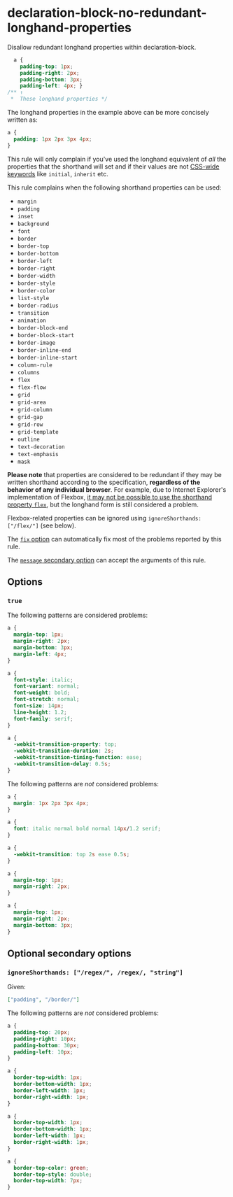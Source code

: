 # declaration-block-no-redundant-longhand-properties

Disallow redundant longhand properties within declaration-block.

<!-- prettier-ignore -->
```css
  a {
    padding-top: 1px;
    padding-right: 2px;
    padding-bottom: 3px;
    padding-left: 4px; }
/** ↑
 *  These longhand properties */
```

The longhand properties in the example above can be more concisely written as:

<!-- prettier-ignore -->
```css
a {
  padding: 1px 2px 3px 4px;
}
```

This rule will only complain if you've used the longhand equivalent of _all_ the properties that the shorthand will set and if their values are not [CSS-wide keywords](https://www.w3.org/TR/css-values/#common-keywords) like `initial`, `inherit` etc.

This rule complains when the following shorthand properties can be used:

- `margin`
- `padding`
- `inset`
- `background`
- `font`
- `border`
- `border-top`
- `border-bottom`
- `border-left`
- `border-right`
- `border-width`
- `border-style`
- `border-color`
- `list-style`
- `border-radius`
- `transition`
- `animation`
- `border-block-end`
- `border-block-start`
- `border-image`
- `border-inline-end`
- `border-inline-start`
- `column-rule`
- `columns`
- `flex`
- `flex-flow`
- `grid`
- `grid-area`
- `grid-column`
- `grid-gap`
- `grid-row`
- `grid-template`
- `outline`
- `text-decoration`
- `text-emphasis`
- `mask`

**Please note** that properties are considered to be redundant if they may be written shorthand according to the specification, **regardless of the behavior of any individual browser**. For example, due to Internet Explorer's implementation of Flexbox, [it may not be possible to use the shorthand property `flex`](https://github.com/philipwalton/flexbugs#flexbug-8), but the longhand form is still considered a problem.

Flexbox-related properties can be ignored using `ignoreShorthands: ["/flex/"]` (see below).

The [`fix` option](https://github.com/stylelint/stylelint/tree/15.9.0/docs/user-guide/options.md#fix) can automatically fix most of the problems reported by this rule.

The [`message` secondary option](https://github.com/stylelint/stylelint/tree/15.9.0/docs/user-guide/configure.md#message) can accept the arguments of this rule.

## Options

### `true`

The following patterns are considered problems:

<!-- prettier-ignore -->
```css
a {
  margin-top: 1px;
  margin-right: 2px;
  margin-bottom: 3px;
  margin-left: 4px;
}
```

<!-- prettier-ignore -->
```css
a {
  font-style: italic;
  font-variant: normal;
  font-weight: bold;
  font-stretch: normal;
  font-size: 14px;
  line-height: 1.2;
  font-family: serif;
}
```

<!-- prettier-ignore -->
```css
a {
  -webkit-transition-property: top;
  -webkit-transition-duration: 2s;
  -webkit-transition-timing-function: ease;
  -webkit-transition-delay: 0.5s;
}
```

The following patterns are _not_ considered problems:

<!-- prettier-ignore -->
```css
a {
  margin: 1px 2px 3px 4px;
}
```

<!-- prettier-ignore -->
```css
a {
  font: italic normal bold normal 14px/1.2 serif;
}
```

<!-- prettier-ignore -->
```css
a {
  -webkit-transition: top 2s ease 0.5s;
}
```

<!-- prettier-ignore -->
```css
a {
  margin-top: 1px;
  margin-right: 2px;
}
```

<!-- prettier-ignore -->
```css
a {
  margin-top: 1px;
  margin-right: 2px;
  margin-bottom: 3px;
}
```

## Optional secondary options

### `ignoreShorthands: ["/regex/", /regex/, "string"]`

Given:

```json
["padding", "/border/"]
```

The following patterns are _not_ considered problems:

<!-- prettier-ignore -->
```css
a {
  padding-top: 20px;
  padding-right: 10px;
  padding-bottom: 30px;
  padding-left: 10px;
}
```

<!-- prettier-ignore -->
```css
a {
  border-top-width: 1px;
  border-bottom-width: 1px;
  border-left-width: 1px;
  border-right-width: 1px;
}
```

<!-- prettier-ignore -->
```css
a {
  border-top-width: 1px;
  border-bottom-width: 1px;
  border-left-width: 1px;
  border-right-width: 1px;
}
```

<!-- prettier-ignore -->
```css
a {
  border-top-color: green;
  border-top-style: double;
  border-top-width: 7px;
}
```
